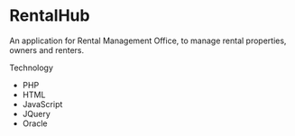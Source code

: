 # RentalHub
An application for Rental Management Office, to manage rental properties, owners and renters.


Technology
- PHP
- HTML 
- JavaScript 
- JQuery 
- Oracle 

